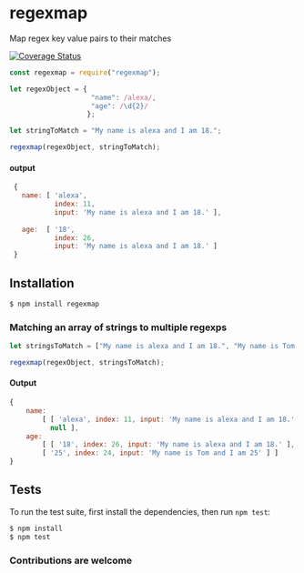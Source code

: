 # regexmap 

Map regex key value pairs to their matches

[![Coverage Status](https://coveralls.io/repos/github/therewillbecode/regexmap/badge.svg?branch=master)](https://coveralls.io/github/therewillbecode/regexmap?branch=master)


```js
const regexmap = require("regexmap");

let regexObject = {
                    "name": /alexa/, 
                    "age": /\d{2}/ 
                   };

let stringToMatch = "My name is alexa and I am 18.";

regexmap(regexObject, stringToMatch);
```

#### output
```js
 {
   name: [ 'alexa', 
           index: 11, 
           input: 'My name is alexa and I am 18.' ],
 
   age:  [ '18',
           index: 26,
           input: 'My name is alexa and I am 18.' ]
 }
```

## Installation

```bash
$ npm install regexmap
```


### Matching an array of strings to multiple regexps

```js
let stringsToMatch = ["My name is alexa and I am 18.", "My name is Tom and I am 25"];

regexmap(regexObject, stringsToMatch);
```
#### Output
```js
{ 
    name: 
        [ [ 'alexa', index: 11, input: 'My name is alexa and I am 18.' ],
          null ],
    age: 
        [ [ '18', index: 26, input: 'My name is alexa and I am 18.' ],
        [ '25', index: 24, input: 'My name is Tom and I am 25' ] ] 
}
```

## Tests

  To run the test suite, first install the dependencies, then run `npm test`:

```bash
$ npm install
$ npm test
```

### Contributions are welcome
